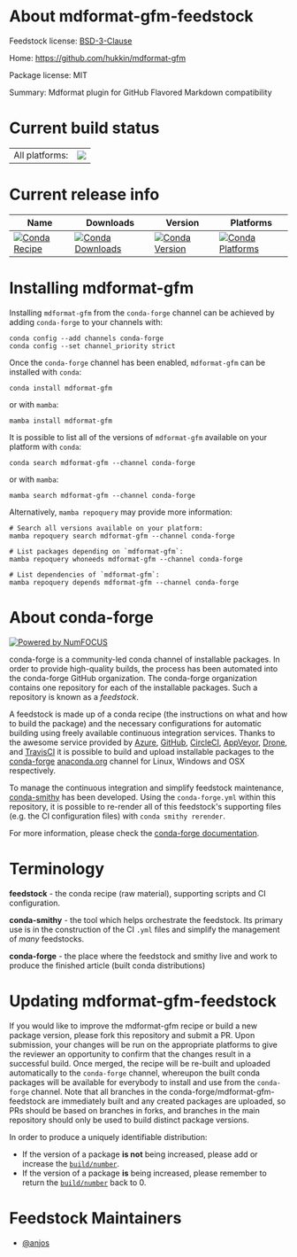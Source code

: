 About mdformat-gfm-feedstock
============================

Feedstock license: [BSD-3-Clause](https://github.com/conda-forge/mdformat-gfm-feedstock/blob/main/LICENSE.txt)

Home: https://github.com/hukkin/mdformat-gfm

Package license: MIT

Summary: Mdformat plugin for GitHub Flavored Markdown compatibility

Current build status
====================


<table><tr><td>All platforms:</td>
    <td>
      <a href="https://dev.azure.com/conda-forge/feedstock-builds/_build/latest?definitionId=25519&branchName=main">
        <img src="https://dev.azure.com/conda-forge/feedstock-builds/_apis/build/status/mdformat-gfm-feedstock?branchName=main">
      </a>
    </td>
  </tr>
</table>

Current release info
====================

| Name | Downloads | Version | Platforms |
| --- | --- | --- | --- |
| [![Conda Recipe](https://img.shields.io/badge/recipe-mdformat--gfm-green.svg)](https://anaconda.org/conda-forge/mdformat-gfm) | [![Conda Downloads](https://img.shields.io/conda/dn/conda-forge/mdformat-gfm.svg)](https://anaconda.org/conda-forge/mdformat-gfm) | [![Conda Version](https://img.shields.io/conda/vn/conda-forge/mdformat-gfm.svg)](https://anaconda.org/conda-forge/mdformat-gfm) | [![Conda Platforms](https://img.shields.io/conda/pn/conda-forge/mdformat-gfm.svg)](https://anaconda.org/conda-forge/mdformat-gfm) |

Installing mdformat-gfm
=======================

Installing `mdformat-gfm` from the `conda-forge` channel can be achieved by adding `conda-forge` to your channels with:

```
conda config --add channels conda-forge
conda config --set channel_priority strict
```

Once the `conda-forge` channel has been enabled, `mdformat-gfm` can be installed with `conda`:

```
conda install mdformat-gfm
```

or with `mamba`:

```
mamba install mdformat-gfm
```

It is possible to list all of the versions of `mdformat-gfm` available on your platform with `conda`:

```
conda search mdformat-gfm --channel conda-forge
```

or with `mamba`:

```
mamba search mdformat-gfm --channel conda-forge
```

Alternatively, `mamba repoquery` may provide more information:

```
# Search all versions available on your platform:
mamba repoquery search mdformat-gfm --channel conda-forge

# List packages depending on `mdformat-gfm`:
mamba repoquery whoneeds mdformat-gfm --channel conda-forge

# List dependencies of `mdformat-gfm`:
mamba repoquery depends mdformat-gfm --channel conda-forge
```


About conda-forge
=================

[![Powered by
NumFOCUS](https://img.shields.io/badge/powered%20by-NumFOCUS-orange.svg?style=flat&colorA=E1523D&colorB=007D8A)](https://numfocus.org)

conda-forge is a community-led conda channel of installable packages.
In order to provide high-quality builds, the process has been automated into the
conda-forge GitHub organization. The conda-forge organization contains one repository
for each of the installable packages. Such a repository is known as a *feedstock*.

A feedstock is made up of a conda recipe (the instructions on what and how to build
the package) and the necessary configurations for automatic building using freely
available continuous integration services. Thanks to the awesome service provided by
[Azure](https://azure.microsoft.com/en-us/services/devops/), [GitHub](https://github.com/),
[CircleCI](https://circleci.com/), [AppVeyor](https://www.appveyor.com/),
[Drone](https://cloud.drone.io/welcome), and [TravisCI](https://travis-ci.com/)
it is possible to build and upload installable packages to the
[conda-forge](https://anaconda.org/conda-forge) [anaconda.org](https://anaconda.org/)
channel for Linux, Windows and OSX respectively.

To manage the continuous integration and simplify feedstock maintenance,
[conda-smithy](https://github.com/conda-forge/conda-smithy) has been developed.
Using the ``conda-forge.yml`` within this repository, it is possible to re-render all of
this feedstock's supporting files (e.g. the CI configuration files) with ``conda smithy rerender``.

For more information, please check the [conda-forge documentation](https://conda-forge.org/docs/).

Terminology
===========

**feedstock** - the conda recipe (raw material), supporting scripts and CI configuration.

**conda-smithy** - the tool which helps orchestrate the feedstock.
                   Its primary use is in the construction of the CI ``.yml`` files
                   and simplify the management of *many* feedstocks.

**conda-forge** - the place where the feedstock and smithy live and work to
                  produce the finished article (built conda distributions)


Updating mdformat-gfm-feedstock
===============================

If you would like to improve the mdformat-gfm recipe or build a new
package version, please fork this repository and submit a PR. Upon submission,
your changes will be run on the appropriate platforms to give the reviewer an
opportunity to confirm that the changes result in a successful build. Once
merged, the recipe will be re-built and uploaded automatically to the
`conda-forge` channel, whereupon the built conda packages will be available for
everybody to install and use from the `conda-forge` channel.
Note that all branches in the conda-forge/mdformat-gfm-feedstock are
immediately built and any created packages are uploaded, so PRs should be based
on branches in forks, and branches in the main repository should only be used to
build distinct package versions.

In order to produce a uniquely identifiable distribution:
 * If the version of a package **is not** being increased, please add or increase
   the [``build/number``](https://docs.conda.io/projects/conda-build/en/latest/resources/define-metadata.html#build-number-and-string).
 * If the version of a package **is** being increased, please remember to return
   the [``build/number``](https://docs.conda.io/projects/conda-build/en/latest/resources/define-metadata.html#build-number-and-string)
   back to 0.

Feedstock Maintainers
=====================

* [@anjos](https://github.com/anjos/)


